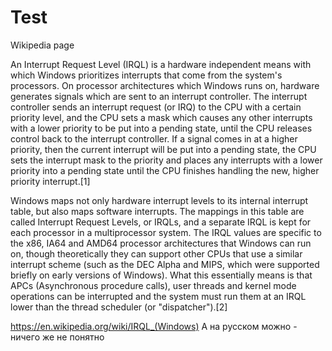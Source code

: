 # Test
Wikipedia page

An Interrupt Request Level (IRQL) is a hardware independent means with which Windows prioritizes interrupts that come from the system's processors. On processor architectures which Windows runs on, hardware generates signals which are sent to an interrupt controller. The interrupt controller sends an interrupt request (or IRQ) to the CPU with a certain priority level, and the CPU sets a mask which causes any other interrupts with a lower priority to be put into a pending state, until the CPU releases control back to the interrupt controller. If a signal comes in at a higher priority, then the current interrupt will be put into a pending state, the CPU sets the interrupt mask to the priority and places any interrupts with a lower priority into a pending state until the CPU finishes handling the new, higher priority interrupt.[1]

Windows maps not only hardware interrupt levels to its internal interrupt table, but also maps software interrupts. The mappings in this table are called Interrupt Request Levels, or IRQLs, and a separate IRQL is kept for each processor in a multiprocessor system. The IRQL values are specific to the x86, IA64 and AMD64 processor architectures that Windows can run on, though theoretically they can support other CPUs that use a similar interrupt scheme (such as the DEC Alpha and MIPS, which were supported briefly on early versions of Windows). What this essentially means is that APCs (Asynchronous procedure calls), user threads and kernel mode operations can be interrupted and the system must run them at an IRQL lower than the thread scheduler (or "dispatcher").[2] 

https://en.wikipedia.org/wiki/IRQL_(Windows)
А на русском можно - ничего же не понятно
